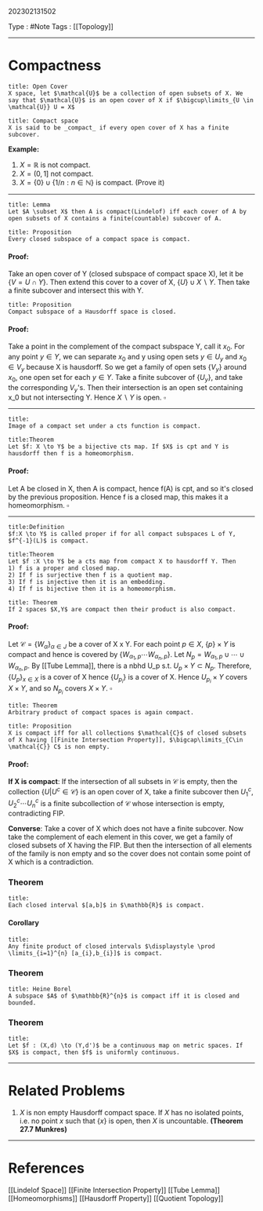 202302131502

Type : #Note
Tags : [[Topology]]

---
# Compactness
```ad-note
title: Open Cover
X space, let $\mathcal{U}$ be a collection of open subsets of X. We say that $\mathcal{U}$ is an open cover of X if $\bigcup\limits_{U \in \mathcal{U}} U = X$ 
```

```ad-note
title: Compact space
X is said to be _compact_ if every open cover of X has a finite subcover.
```
**Example:**
1) $X  = \mathbb{R}$ is not compact.
2) $X = (0,1]$ not compact.
3) $X = \{0\} \cup \{1/n: n \in \mathbb{N}\}$ is compact. (Prove it)

---

```ad-note
title: Lemma
Let $A \subset X$ then A is compact(Lindelof) iff each cover of A by open subsets of X contains a finite(countable) subcover of A.
```

```ad-note
title: Proposition
Every closed subspace of a compact space is compact.
```
#### Proof:
Take an open cover of Y (closed subspace of compact space X), let it be $\{V = U \cap Y\}$. Then extend this cover to a cover of X, $\{U\}\cup X\backslash Y$. Then take a finite subcover and intersect this with Y.

```ad-note
title: Proposition
Compact subspace of a Hausdorff space is closed.
```
#### Proof:
Take a point in the complement of the compact subspace Y, call it $x_0$. For any point $y \in Y$, we can separate $x_0$ and y using open sets $y \in U_y$ and $x_0 \in V_y$ because X is hausdorff. So we get a family of open sets $\{V_y\}$ around $x_0$, one open set for each $y \in Y$. Take a finite subcover of $\{U_y\}$, and take the corresponding $V_y$'s. Then their intersection is an open set containing x_0 but not intersecting Y. Hence $X \backslash Y$ is open. $\square$ 

---

```ad-note
title:
Image of a compact set under a cts function is compact.
```

```ad-note
title:Theorem
Let $f: X \to Y$ be a bijective cts map. If $X$ is cpt and Y is hausdorff then f is a homeomorphism.
```
#### Proof:
Let A be closed in X, then A is compact, hence f(A) is cpt, and so it's closed by the previous proposition.
Hence f is a closed map, this makes it a homeomorphism. $\square$

---
```ad-note
title:Definition
$f:X \to Y$ is called proper if for all compact subspaces L of Y, $f^{-1}(L)$ is compact.
```

```ad-note
title:Theorem
Let $f :X \to Y$ be a cts map from compact X to hausdorff Y. Then
1) f is a proper and closed map.
2) If f is surjective then f is a quotient map.
3) If f is injective then it is an embedding.
4) If f is bijective then it is a homeomorphism.
```

```ad-note
title: Theorem
If 2 spaces $X,Y$ are compact then their product is also compact.
```

#### Proof:
Let $\mathcal{C} = \{W_\alpha\}_{\alpha\in J}$ be a cover of X x Y. For each point $p \in X$, $\{p\} \times Y$ is compact and hence is covered by $\{W_{\alpha_1,p} \cdots W_{\alpha_n,p}\}$.
Let $N_p = W_{\alpha_1,p} \cup \cdots \cup W_{\alpha_n,p}$.
By [[Tube Lemma]], there is a nbhd U_p s.t. $U_p \times Y \subset N_p$.
Therefore, $\{U_p\}_{x \in X}$ is a cover of X hence $\{U_{p_i}\}$ is a cover of X. Hence $U_{p_i} \times Y$ covers $X\times Y$, and so $N_{p_i}$ covers $X\times Y$. $\square$

```ad-note
title: Theorem
Arbitrary product of compact spaces is again compact.
```

```ad-note
title: Proposition
X is compact iff for all collections $\mathcal{C}$ of closed subsets of X having [[Finite Intersection Property]], $\bigcap\limits_{C\in \mathcal{C}} C$ is non empty.
```
#### Proof:
**If X is compact**:
If the intersection of all subsets in $\mathcal{C}$ is empty, then the collection $\{U | U^c \in \mathcal{C}\}$ is an open cover of X, take a finite subcover then $U_1^c, U_2^c \cdots U_n^c$ is a finite subcollection of $\mathcal{C}$ whose intersection is empty, contradicting FIP.

**Converse**:
Take a cover of X which does not have a finite subcover. Now take the complement of each element in this cover, we get a family of closed subsets of X having the FIP. But then the intersection of all elements of the family is non empty and so the cover does not contain some point of X which is a contradiction.

### Theorem
```ad-note
title:
Each closed interval $[a,b]$ in $\mathbb{R}$ is compact.
```

#### Corollary
```ad-note
title:
Any finite product of closed intervals $\displaystyle \prod \limits_{i=1}^{n} [a_{i},b_{i}]$ is compact.
```

### Theorem
```ad-note
title: Heine Borel
A subspace $A$ of $\mathbb{R}^{n}$ is compact iff it is closed and bounded.
```

### Theorem
```ad-note
title:
Let $f : (X,d) \to (Y,d')$ be a continuous map on metric spaces. If $X$ is compact, then $f$ is uniformly continuous.
```


---
# Related Problems
1. $X$ is non empty Hausdorff compact space. If $X$ has no isolated points, i.e. no point $x$ such that $\{ x \}$ is open, then $X$ is uncountable. **(Theorem 27.7 Munkres)**

---
# References
[[Lindelof Space]]
[[Finite Intersection Property]]
[[Tube Lemma]]
[[Homeomorphisms]]
[[Hausdorff Property]]
[[Quotient Topology]]